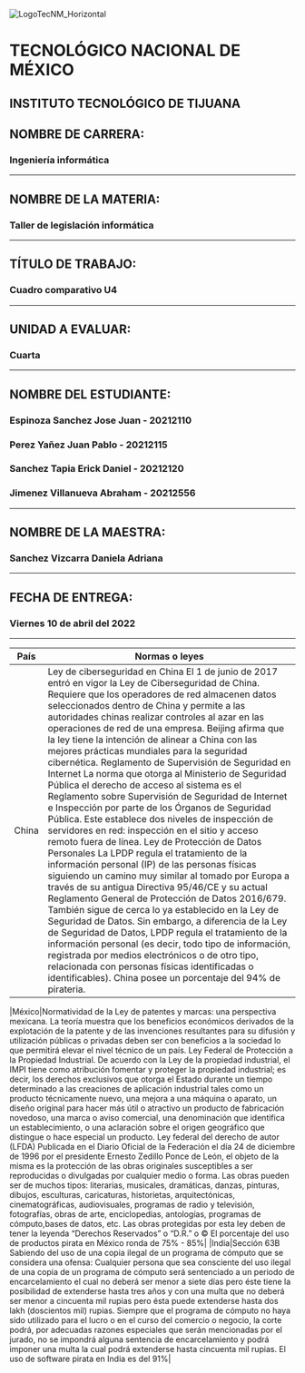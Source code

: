 ![LogoTecNM_Horizontal](https://user-images.githubusercontent.com/101742408/160739752-3ab4ba83-01d7-49b6-9ede-3ab2478f0696.svg)
# **TECNOLÓGICO NACIONAL DE MÉXICO**
##            INSTITUTO TECNOLÓGICO DE TIJUANA 
## NOMBRE DE CARRERA: 
### Ingeniería informática
---
## NOMBRE DE LA MATERIA: 
### Taller de legislación informática
---
## TÍTULO DE TRABAJO: 
### Cuadro comparativo U4
---
## UNIDAD A EVALUAR: 
### Cuarta
---
## NOMBRE DEL ESTUDIANTE: 
### Espinoza Sanchez Jose Juan - 20212110
### Perez Yañez Juan Pablo - 20212115
### Sanchez Tapia Erick Daniel - 20212120
### Jimenez Villanueva Abraham - 20212556
---
## NOMBRE DE LA MAESTRA:
### Sanchez Vizcarra Daniela Adriana
---
## FECHA DE ENTREGA:
### Viernes 10 de abril del 2022
---
|País|Normas o leyes|
|---------------|--------------|
|China|Ley de ciberseguridad en China El 1 de junio de 2017 entró en vigor la Ley de Ciberseguridad de China. Requiere que los operadores de red almacenen datos seleccionados dentro de China y permite a las autoridades chinas realizar controles al azar en las operaciones de red de una empresa. Beijing afirma que la ley tiene la intención de alinear a China con las mejores prácticas mundiales para la seguridad cibernética. Reglamento de Supervisión de Seguridad en Internet  La norma que otorga al Ministerio de Seguridad Pública el derecho de acceso al sistema es el Reglamento sobre Supervisión de Seguridad de Internet e Inspección por parte de los Órganos de Seguridad Pública. Este establece dos niveles de inspección de servidores en red: inspección en el sitio y acceso remoto fuera de línea. Ley de Protección de Datos Personales La LPDP regula el tratamiento de la información personal (IP)  de las personas físicas siguiendo un camino muy similar al tomado por Europa a través de su antigua Directiva 95/46/CE y su actual Reglamento General de Protección de Datos 2016/679. También sigue de cerca lo ya establecido en la Ley de Seguridad de Datos. Sin embargo, a diferencia de la Ley de Seguridad de Datos, LPDP regula el tratamiento de la información personal (es decir, todo tipo de información, registrada por medios electrónicos o de otro tipo, relacionada con personas físicas identificadas o identificables). China posee un porcentaje del 94% de pirateria.|

|México|Normatividad de la Ley de patentes y marcas: una perspectiva mexicana. La teoría muestra que los beneficios económicos derivados de 
la explotación de la patente y de las invenciones resultantes para su difusión y utilización públicas o privadas deben ser con beneficios
a la sociedad lo que permitirá elevar el nivel técnico de un país. Ley Federal de Protección a la Propiedad Industrial.
De acuerdo con la Ley de la propiedad industrial, el IMPI tiene como atribución fomentar y proteger
la propiedad industrial; es decir, los derechos exclusivos que otorga el Estado durante un tiempo
determinado a las creaciones de aplicación industrial tales como un producto técnicamente nuevo,
una mejora a una máquina o aparato, un diseño original para hacer más útil o atractivo un producto
de fabricación novedoso, una marca o aviso comercial, una denominación que identifica un
establecimiento, o una aclaración sobre el origen geográfico que distingue o hace especial un
producto. Ley federal del derecho de autor (LFDA) Publicada en el Diario Oficial de la Federación el día 24 de diciembre de 1996 por el presidente
Ernesto Zedillo Ponce de León, el objeto de la misma es la protección de las obras originales
susceptibles a ser reproducidas o divulgadas por cualquier medio o forma.
Las obras pueden ser de muchos tipos: literarias, musicales, dramáticas, danzas, pinturas, dibujos,
esculturas, caricaturas, historietas, arquitectónicas, cinematográficas, audiovisuales, programas de
radio y televisión, fotografías, obras de arte, enciclopedias, antologías, programas de cómputo,bases de datos, etc.
Las obras protegidas por esta ley deben de tener la leyenda “Derechos Reservados” o “D.R.” o ©
El porcentaje del uso de productos pirata en México ronda de 75% - 85%|
|India|Sección 63B Sabiendo del uso de una copia ilegal de un programa de cómputo que se considera una ofensa:
Cualquier persona que sea consciente del uso ilegal de una copia de un programa de cómputo será
sentenciado a un periodo de encarcelamiento el cual no deberá ser menor a siete días pero éste
tiene la posibilidad de extenderse hasta tres años y con una multa que no deberá ser menor a
cincuenta mil rupias pero ésta puede extenderse hasta dos lakh (doscientos mil) rupias.
Siempre que el programa de cómputo no haya sido utilizado para el lucro o en el curso del comercio
o negocio, la corte podrá, por adecuadas razones especiales que serán mencionadas por el jurado,
no se impondrá alguna sentencia de encarcelamiento y podrá imponer una multa la cual podrá
extenderse hasta cincuenta mil rupias.
El uso de software pirata en India es del 91%|
